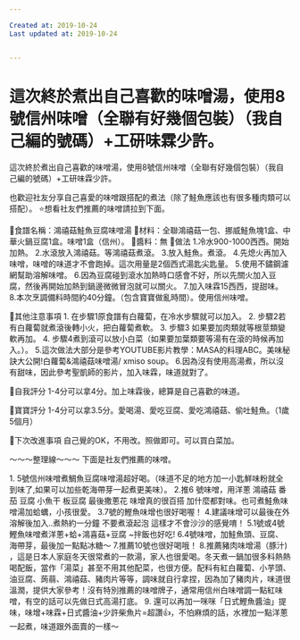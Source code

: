 ```yaml
---

Created at: 2019-10-24
Last updated at: 2019-10-24


---
```


# 這次終於煮出自己喜歡的味噌湯，使用8號信州味噌（全聯有好幾個包裝）（我自己編的號碼）+工研味霖少許。


這次終於煮出自己喜歡的味噌湯，使用8號信州味噌（全聯有好幾個包裝）（我自己編的號碼）+工研味霖少許。

也歡迎社友分享自己喜愛的味噌跟搭配的煮法（除了鮭魚應該也有很多種肉類可以搭配）。
⭐️想看社友們推薦的味噌請拉到下面。

🔽食譜名稱：鴻禧菇鮭魚豆腐味噌湯
🔽材料：全聯鴻禧菇一包、挪威鮭魚塊1盒、中華火鍋豆腐1盒。味噌1盒（信州）。
🔽醬料：無
🔽做法
1.冷水900-1000西西。開始加熱。
2.水滾放入鴻禧菇。等鴻禧菇煮滾。
3.放入鮭魚。煮滾。
4.先熄火再加入味噌，味噌的味道才不會跑掉。這次用量是2個西式湯匙尖匙量。
5.使用不鏽鋼濾網幫助溶解味噌。
6.因為豆腐碰到滾水加熱時口感會不好，所以先關火加入豆腐，然後再開始加熱到鍋邊微微冒泡就可以關火。
7.加入味霖15西西，提甜味。
8.本次烹調備料時間約40分鐘。（包含寶寶做亂時間）。使用信州味噌。

🔽其他注意事項
1\. 在步驟1原食譜有白蘿蔔，在冷水步驟就可以加入。
2\. 步驟2若有白蘿蔔就煮滾後轉小火，把白蘿蔔煮軟。
3\. 步驟3 如果要加肉類就等根莖類變軟再加。
4\. 步驟4煮到滾可以放小白菜（如果要加葉類要等湯有在滾的時候再加入。）。
5.這次做法大部分是參考YOUTUBE影片教學：MASA的料理ABC。美味秘訣大公開!白蘿蔔&鴻禧菇味噌湯/ xmiso soup。
6.因為沒有使用高湯煮，所以沒有甜味，因此參考聖凱師的影片，加入味霖，味道就對了。

🔽自我評分
1-4分可以拿4分。加上味霖後，總算是自己喜歡的味道。

🔽寶寶評分
1-4分可以拿3.5分。愛喝湯、愛吃豆腐、愛吃鴻禧菇、偷吐鮭魚。（1歲5個月）

🔽下次改進事項
自己覺的OK，不用改。照做即可。可以買白菜加。

～～～整理線～～～
下面是社友們推薦的味噌。

1\. 5號信州味噌煮鯛魚豆腐味噌湯超好喝。（味道不足的地方加一小匙鮮味粉就全到味了,如果可以加些乾海帶芽一起煮更美味）。
2.推6 號味噌，用洋蔥 鴻禧菇 番茄 豆腐 小魚干 板豆腐 最後撒蔥花 味增真的很百搭 加什麼都對味。也可煮鮭魚味噌湯加蛤蠣，小孩很愛。
3.7號的鰹魚味增也很好喝喔！
4.建議味增可以最後在外溶解後加入..煮熱約一分鐘 不要煮滾起泡 這樣才不會沙沙的感覺唷！
5.1號或4號鰹魚味噌煮洋蔥+蛤+鴻喜菇+豆腐 ~拌飯也好吃!
6.4號味噌，加鮭魚頭、豆腐、海帶芽，最後加一點點冰糖～
7.推薦10號也很好喝哦！
8.推薦豬肉味增湯（豚汁) ，這是日本人家庭冬天很常煮的一款湯，家人也很愛喝。冬天煮一鍋加很多料熱熱喝配飯，當作「湯菜」甚至不用其他配菜，也很方便。配料有紅白蘿蔔、小芋頭、油豆腐、蒟蒻、鴻禧菇、豬肉片等等，調味就自行拿捏，因為加了豬肉片，味道很溫潤，提供大家參考！沒有特別推薦的味噌牌子，通常用信州白味噌調一點紅味噌，有空的話可以先做日式高湯打底。
9\. 還可以再加一咪咪「日式鰹魚醬油」提味，味增+味霖+日式醬油+少許柴魚片=超讚👍，不怕麻煩的話，水裡加一點洋蔥一起煮，味道跟外面賣的一樣～

